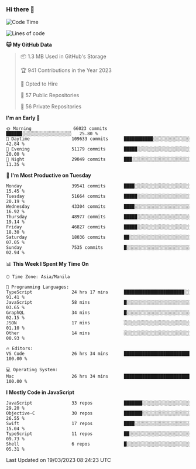 ### Hi there 👋

<!--START_SECTION:waka-->
![Code Time](http://img.shields.io/badge/Code%20Time-3%2C746%20hrs%2051%20mins-blue)

![Lines of code](https://img.shields.io/badge/From%20Hello%20World%20I%27ve%20Written-101.5%20million%20lines%20of%20code-blue)

**🐱 My GitHub Data** 

> 📦 1.3 MB Used in GitHub's Storage 
 > 
> 🏆 941 Contributions in the Year 2023
 > 
> 💼 Opted to Hire
 > 
> 📜 57 Public Repositories 
 > 
> 🔑 56 Private Repositories 
 > 
**I'm an Early 🐤** 

```text
🌞 Morning                66023 commits       ██████░░░░░░░░░░░░░░░░░░░   25.80 % 
🌆 Daytime                109633 commits      ███████████░░░░░░░░░░░░░░   42.84 % 
🌃 Evening                51179 commits       █████░░░░░░░░░░░░░░░░░░░░   20.00 % 
🌙 Night                  29049 commits       ███░░░░░░░░░░░░░░░░░░░░░░   11.35 % 
```
📅 **I'm Most Productive on Tuesday** 

```text
Monday                   39541 commits       ████░░░░░░░░░░░░░░░░░░░░░   15.45 % 
Tuesday                  51664 commits       █████░░░░░░░░░░░░░░░░░░░░   20.19 % 
Wednesday                43304 commits       ████░░░░░░░░░░░░░░░░░░░░░   16.92 % 
Thursday                 48977 commits       █████░░░░░░░░░░░░░░░░░░░░   19.14 % 
Friday                   46827 commits       █████░░░░░░░░░░░░░░░░░░░░   18.30 % 
Saturday                 18036 commits       ██░░░░░░░░░░░░░░░░░░░░░░░   07.05 % 
Sunday                   7535 commits        █░░░░░░░░░░░░░░░░░░░░░░░░   02.94 % 
```


📊 **This Week I Spent My Time On** 

```text
🕑︎ Time Zone: Asia/Manila

💬 Programming Languages: 
TypeScript               24 hrs 17 mins      ███████████████████████░░   91.41 % 
JavaScript               58 mins             █░░░░░░░░░░░░░░░░░░░░░░░░   03.65 % 
GraphQL                  34 mins             █░░░░░░░░░░░░░░░░░░░░░░░░   02.15 % 
JSON                     17 mins             ░░░░░░░░░░░░░░░░░░░░░░░░░   01.10 % 
Other                    14 mins             ░░░░░░░░░░░░░░░░░░░░░░░░░   00.93 % 

🔥 Editors: 
VS Code                  26 hrs 34 mins      █████████████████████████   100.00 % 

💻 Operating System: 
Mac                      26 hrs 34 mins      █████████████████████████   100.00 % 
```

**I Mostly Code in JavaScript** 

```text
JavaScript               33 repos            ███████░░░░░░░░░░░░░░░░░░   29.20 % 
Objective-C              30 repos            ███████░░░░░░░░░░░░░░░░░░   26.55 % 
Swift                    17 repos            ████░░░░░░░░░░░░░░░░░░░░░   15.04 % 
TypeScript               11 repos            ██░░░░░░░░░░░░░░░░░░░░░░░   09.73 % 
Shell                    6 repos             █░░░░░░░░░░░░░░░░░░░░░░░░   05.31 % 
```




 Last Updated on 19/03/2023 08:24:23 UTC
<!--END_SECTION:waka-->


<!--
**rad182/rad182** is a ✨ _special_ ✨ repository because its `README.md` (this file) appears on your GitHub profile.

Here are some ideas to get you started:

- 🔭 I’m currently working on ...
- 🌱 I’m currently learning ...
- 👯 I’m looking to collaborate on ...
- 🤔 I’m looking for help with ...
- 💬 Ask me about ...
- 📫 How to reach me: ...
- 😄 Pronouns: ...
- ⚡ Fun fact: ...
-->
